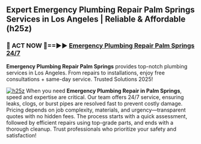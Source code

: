 ## Expert Emergency Plumbing Repair Palm Springs Services in Los Angeles | Reliable & Affordable (h25z)  

<h3>🚿 ACT NOW 🌟==►► <a href="https://tinyurl.com/2ne6vx2x" rel="nofollow">Emergency Plumbing Repair Palm Springs 24/7</a></h3>

**Emergency Plumbing Repair Palm Springs** provides top-notch plumbing services in Los Angeles. From repairs to installations, enjoy free consultations + same-day service. Trusted Solutions 2025!

[![h25z](https://i.imgur.com/4PFF4AK.jpeg)](https://tinyurl.com/2ne6vx2x)
When you need **Emergency Plumbing Repair in Palm Springs**, speed and expertise are critical. Our team offers 24/7 service, ensuring leaks, clogs, or burst pipes are resolved fast to prevent costly damage. Pricing depends on job complexity, materials, and urgency—transparent quotes with no hidden fees. The process starts with a quick assessment, followed by efficient repairs using top-grade parts, and ends with a thorough cleanup. Trust professionals who prioritize your safety and satisfaction!